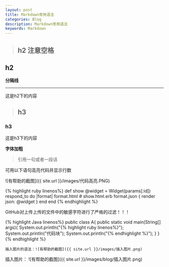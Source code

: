 ```yaml
---
layout: post
title: Markdown常用语法
categories: Blog
description: Markdown常用语法
keywords: Markdown
---
```


>## **h2**  **注意空格**

## **h2**

**分隔线**

---

这是h2下的内容

>## h3

### h3

这是h3下的内容

**字体加粗**


>引用一句或者一段话

可用以下语句高亮代码并显示行数

![有帮助的截图]({{ site.url }}/images/代码高亮.PNG)

{% highlight ruby linenos%}
def show
  @widget = Widget(params[:id])
  respond_to do |format|
    format.html # show.html.erb
    format.json { render json: @widget }
  end
end
{% endhighlight %}

GitHub对上传上传的文件中的敏感字符进行了严格的过滤！！！ 

{% highlight Java linenos%}
public class A{
    public static void main(String[] args){
	    System.out.println("{% highlight ruby linenos%}");
		System.out.println("代码块");
		System.out.println("{% endhighlight %}");
	}
}
{% endhighlight %}

```
插入图片的语法：![有帮助的截图]({{ site.url }}/images/插入图片.png)
```

插入图片：
![有帮助的截图]({{ site.url }}/images/blog/插入图片.png)
